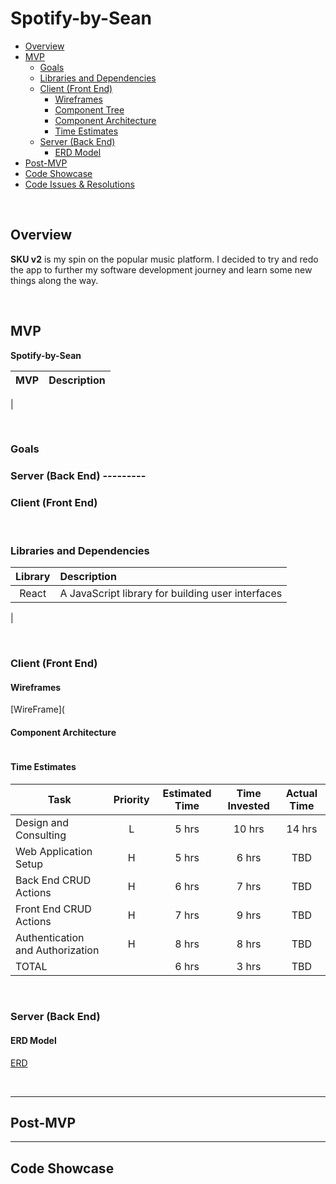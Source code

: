 # Spotify-by-Sean 

- [Overview](#overview)
- [MVP](#mvp)
  - [Goals](#goals)
  - [Libraries and Dependencies](#libraries-and-dependencies)
  - [Client (Front End)](#client-front-end)
    - [Wireframes](#wireframes)
    - [Component Tree](#component-tree)
    - [Component Architecture](#component-architecture)
    - [Time Estimates](#time-estimates)
  - [Server (Back End)](#server-back-end)
    - [ERD Model](#erd-model)
- [Post-MVP](#post-mvp)
- [Code Showcase](#code-showcase)
- [Code Issues & Resolutions](#code-issues--resolutions)

<br>

## Overview

**SKU v2** is my spin on the popular music platform. I decided to try and redo the app to further my software development journey and learn some new things along the way.


<br>

## MVP

**Spotify-by-Sean** 

|               MVP                 | Description                                    
| :-----------------------------:   | :-----------------------------------------     
| 


<br>

### Goals

### Server (Back End) ---------



### Client (Front End)


<br>

### Libraries and Dependencies


|     Library      | Description                                
| :--------------: | :----------------------------------------- 
|      React       | A JavaScript library for building user interfaces
|  

<br>

### Client (Front End)

#### Wireframes

[WireFrame](


#### Component Architecture

``` structure

```

#### Time Estimates


| Task                    | Priority | Estimated Time | Time Invested | Actual Time |
| ----------------------- | :------: | :------------: | :-----------: | :---------: |
| Design and Consulting   |    L     |     5 hrs      |     10 hrs     |    14 hrs    |
| Web Application Setup   |    H     |     5 hrs      |     6 hrs     |     TBD     |
| Back End CRUD Actions   |    H     |     6 hrs      |     7 hrs     |     TBD     |
| Front End CRUD Actions  |    H     |     7 hrs      |     9 hrs     |     TBD     |
| Authentication and Authorization    |    H     |     8 hrs      |     8 hrs     |     TBD     |
| TOTAL                   |          |     6 hrs      |     3 hrs     |     TBD     |



<br>

### Server (Back End)

#### ERD Model

[ERD]()


<br>

***

## Post-MVP



***

## Code Showcase